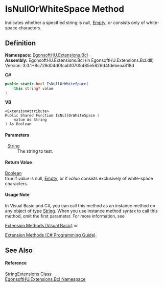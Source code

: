 # IsNullOrWhiteSpace Method


Indicates whether a specified string is null, <a href="https://learn.microsoft.com/dotnet/api/system.string.empty" target="_blank" rel="noopener noreferrer">Empty</a>, or consists only of white-space characters.



## Definition
**Namespace:** <a href="N_EgonsoftHU_Extensions_Bcl.md">EgonsoftHU.Extensions.Bcl</a>  
**Assembly:** EgonsoftHU.Extensions.Bcl (in EgonsoftHU.Extensions.Bcl.dll) Version: 3.0.1+8c729d04d0fcab10705485e5626d4fdebeaa818d

**C#**
``` C#
public static bool IsNullOrWhiteSpace(
	this string? value
)
```
**VB**
``` VB
<ExtensionAttribute>
Public Shared Function IsNullOrWhiteSpace ( 
	value As String
) As Boolean
```



#### Parameters
<dl><dt>  <a href="https://learn.microsoft.com/dotnet/api/system.string" target="_blank" rel="noopener noreferrer">String</a></dt><dd>The string to test.</dd></dl>

#### Return Value
<a href="https://learn.microsoft.com/dotnet/api/system.boolean" target="_blank" rel="noopener noreferrer">Boolean</a>  
true if *value* is null, <a href="https://learn.microsoft.com/dotnet/api/system.string.empty" target="_blank" rel="noopener noreferrer">Empty</a>, or if *value* consists exclusively of white-space characters.

#### Usage Note
In Visual Basic and C#, you can call this method as an instance method on any object of type <a href="https://learn.microsoft.com/dotnet/api/system.string" target="_blank" rel="noopener noreferrer">String</a>. When you use instance method syntax to call this method, omit the first parameter. For more information, see <a href="https://docs.microsoft.com/dotnet/visual-basic/programming-guide/language-features/procedures/extension-methods" target="_blank" rel="noopener noreferrer">

Extension Methods (Visual Basic)</a> or <a href="https://docs.microsoft.com/dotnet/csharp/programming-guide/classes-and-structs/extension-methods" target="_blank" rel="noopener noreferrer">

Extension Methods (C# Programming Guide)</a>.

## See Also


#### Reference
<a href="T_EgonsoftHU_Extensions_Bcl_StringExtensions.md">StringExtensions Class</a>  
<a href="N_EgonsoftHU_Extensions_Bcl.md">EgonsoftHU.Extensions.Bcl Namespace</a>  

